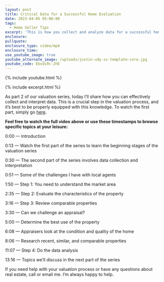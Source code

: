 ```yaml
---
layout: post
title: Critical Data for a Successful Home Evaluation
date: 2023-04-05 05:00:00
tags:
  - Home Seller Tips
excerpt: 'This is how you collect and analyze data for a successful home valuation. '
enclosure:
pullquote:
enclosure_type: video/mp4
enclosure_time:
use_youtube_image: true
youtube_alternate_image: /uploads/justin-udy-ss-template-core.jpg
youtube_code: Ebsdi9c-2hE
---
```

{% include youtube.html %}

{% include excerpt.html %}

As part 2 of our valuation series, today I’ll share how you can effectively collect and interpret data. This is a crucial step in the valuation process, and it’s best to be properly equipped with this knowledge. To watch the first part, simply go [here](https://utahmarketnews.com/the-fascinating-process-of-home-valuation-part-1.html).

**Feel free to watch the full video above or use these timestamps to browse specific topics at your leisure:**

0:00 — Introduction

0:13 — Watch the first part of the series to learn the beginning stages of the valuation series

0:30 — The second part of the series involves data collection and interpretation

0:51 — Some of the challenges I have with local agents

1:50 — Step 1: You need to understand the market area

2:35 — Step 2: Evaluate the characteristics of the property

3:16 — Step 3: Review comparable properties&nbsp;

3:30 — Can we challenge an appraisal?

5:00 — Determine the best use of the property

6:08 — Appraisers look at the condition and quality of the home

8:06 — Research recent, similar, and comparable properties

11:07 — Step 4: Do the data analysis

13:16 — Topics we’ll discuss in the next part of the series

If you need help with your valuation process or have any questions about real estate, call or email me. I’m always happy to help.